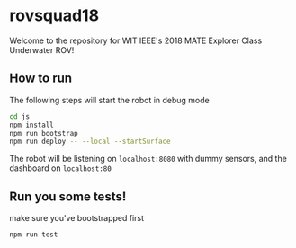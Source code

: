 # rovsquad18
Welcome to the repository for WIT IEEE's 2018 MATE Explorer Class Underwater ROV! 

## How to run
The following steps will start the robot in debug mode<br>
```bash
cd js
npm install
npm run bootstrap
npm run deploy -- --local --startSurface
```
The robot will be listening on `localhost:8080` with dummy sensors, and the dashboard on `localhost:80`

## Run you some tests!
make sure you've bootstrapped first
```bash
npm run test
```
